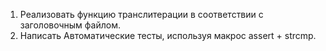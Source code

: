 1. Реализовать функцию транслитерации в соответствии с заголовочным файлом.
2. Написать Автоматические тесты, используя макрос assert + strcmp.